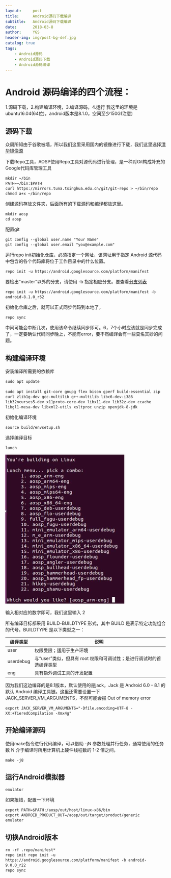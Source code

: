 ```yaml
---
layout:     post
title:      Android源码下载编译
subtitle:   Android源码下载编译
date:       2018-03-8
author:     YGS
header-img: img/post-bg-def.jpg
catalog: true
tags:
    - Android源码
    - Android源码下载
    - Android源码编译
---
```



# Android 源码编译的四个流程：
1.源码下载，2.构建编译环境，3.编译源码，4.运行
我这里的环境是ubuntu16.04(64位)，android版本是8.1.0，空间至少150G(注意)

## 源码下载
众周所知由于谷歌被墙，所以我们这里采用国内的镜像进行下载，我们这里选择[清华镜像源](https://mirrors.tuna.tsinghua.edu.cn/help/AOSP/)

下载Repo工具，AOSP使用Repo工具对源代码进行管理，是一种对Git构成补充的Google代码库管理工具

```
mkdir ~/bin
PATH=~/bin:$PATH
curl https://mirrors.tuna.tsinghua.edu.cn/git/git-repo > ~/bin/repo
chmod a+x ~/bin/repo
```

创建源码存放文件夹，后面所有的下载源码和编译都放这里。

```
mkdir aosp
cd aosp
```

配置git

```
git config --global user.name "Your Name"
git config --global user.email "you@example.com"
```

运行repo init初始化仓库，必须指定一个网址，该网址用于指定 Android 源代码中包含的各个代码库将位于工作目录中的什么位置。

```
repo init -u https://android.googlesource.com/platform/manifest
```

要检出“master”以外的分支，请使用 -b 指定相应分支。要查看[分支列表](https://source.android.google.cn/setup/start/build-numbers.html#source-code-tags-and-builds)

```
repo init -u https://android.googlesource.com/platform/manifest -b android-8.1.0_r52
```

初始化仓库之后，就可以正式同步代码到本地了，

```
repo sync
```

中间可能会中断几次，使用该命令继续同步即可。6，7个小时应该就是同步完成了，一定要确认代码同步晚上，不能有error，要不然编译会有一些莫名其妙的问题。

## 构建编译环境
安装编译所需要的依赖库

```
sudo apt update

sudo apt install git-core gnupg flex bison gperf build-essential zip curl zlib1g-dev gcc-multilib g++-multilib libc6-dev-i386 lib32ncurses5-dev x11proto-core-dev libx11-dev lib32z-dev ccache libgl1-mesa-dev libxml2-utils xsltproc unzip openjdk-8-jdk
```

初始化编译环境

```
source build/envsetup.sh
```

选择编译目标

```
lunch 
```

![](../blog_img/142377-030890ab8be7bc46.jpg)

输入相对应的数字即可，我们这里输入 2 

所有编译目标都采用 BUILD-BUILDTYPE 形式，其中 BUILD 是表示特定功能组合的代号。BUILDTYPE 是以下类型之一：

编译类型 | 说明
--------- | -------------
user | 权限受限；适用于生产环境
userdebug | 与“user”类似，但具有 root 权限和可调试性；是进行调试时的首选编译类型
eng | 具有额外调试工具的开发配置

因为我们这边编译的是8.1版本，默认使用的是jack，Jack 是 Android 6.0 - 8.1 的默认 Android 编译工具链。这里还需要设置一下JACK_SERVER_VM_ARGUMENTS，不然可能会报 Out of memory error

```
export JACK_SERVER_VM_ARGUMENTS="-Dfile.encoding=UTF-8 -XX:+TieredCompilation -Xmx4g"
```

## 开始编译源码
使用make指令进行代码编译，可以借助 -jN 参数处理并行任务，通常使用的任务数 N 介于编译时所用计算机上硬件线程数的 1-2 倍之间，

```
make -j8 
```

## 运行Android模拟器

```
emulator
```

如果报错，配置一下环境

```
export PATH=$PATH:/aosp/out/host/linux-x86/bin
export ANDROID_PRODUCT_OUT=/aosp/out/target/product/generic
emulator
```

## 切换Android版本

```
rm -rf .repo/manifest*
repo init repo init -u https://android.googlesource.com/platform/manifest -b android-9.0.0_r22
repo sync
```










